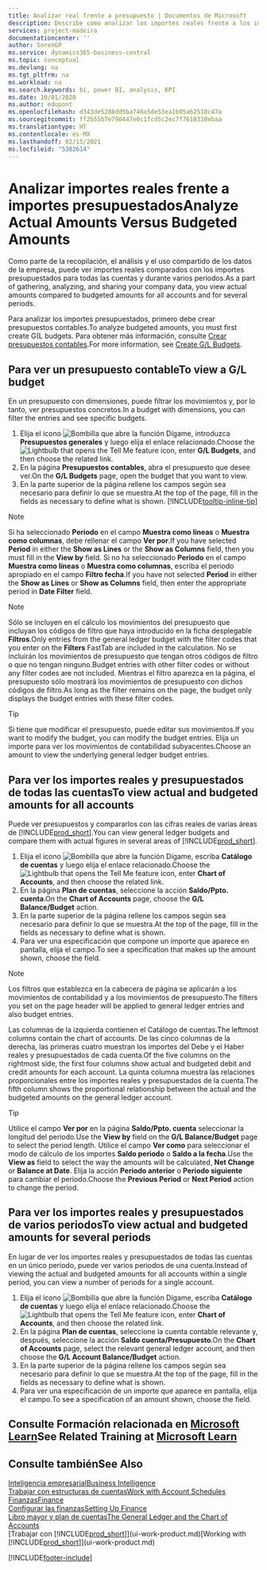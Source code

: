 ```yaml
---
title: Analizar real frente a presupuesto | Documentos de Microsoft
description: Describe cómo analizar los importes reales frente a los importes presupuestados.
services: project-madeira
documentationcenter: ''
author: SorenGP
ms.service: dynamics365-business-central
ms.topic: conceptual
ms.devlang: na
ms.tgt_pltfrm: na
ms.workload: na
ms.search.keywords: bi, power BI, analysis, KPI
ms.date: 10/01/2020
ms.author: edupont
ms.openlocfilehash: d343de5288dd5ba746a5de53ea1b05a62510c47a
ms.sourcegitcommit: ff2b55b7e790447e0c1fcd5c2ec7f7610338ebaa
ms.translationtype: HT
ms.contentlocale: es-MX
ms.lasthandoff: 02/15/2021
ms.locfileid: "5382614"
---
```

# <a name="analyze-actual-amounts-versus-budgeted-amounts"></a><span data-ttu-id="01f68-103">Analizar importes reales frente a importes presupuestados</span><span class="sxs-lookup"><span data-stu-id="01f68-103">Analyze Actual Amounts Versus Budgeted Amounts</span></span>
<span data-ttu-id="01f68-104">Como parte de la recopilación, el análisis y el uso compartido de los datos de la empresa, puede ver importes reales comparados con los importes presupuestados para todas las cuentas y durante varios periodos.</span><span class="sxs-lookup"><span data-stu-id="01f68-104">As a part of gathering, analyzing, and sharing your company data, you view actual amounts compared to budgeted amounts for all accounts and for several periods.</span></span>

<span data-ttu-id="01f68-105">Para analizar los importes presupuestados, primero debe crear presupuestos contables.</span><span class="sxs-lookup"><span data-stu-id="01f68-105">To analyze budgeted amounts, you must first create G(L budgets.</span></span> <span data-ttu-id="01f68-106">Para obtener más información, consulte [Crear presupuestos contables](finance-how-create-budgets.md).</span><span class="sxs-lookup"><span data-stu-id="01f68-106">For more information, see [Create G/L Budgets](finance-how-create-budgets.md).</span></span>

## <a name="to-view-a-gl-budget"></a><span data-ttu-id="01f68-107">Para ver un presupuesto contable</span><span class="sxs-lookup"><span data-stu-id="01f68-107">To view a G/L budget</span></span>
<span data-ttu-id="01f68-108">En un presupuesto con dimensiones, puede filtrar los movimientos y, por lo tanto, ver presupuestos concretos.</span><span class="sxs-lookup"><span data-stu-id="01f68-108">In a budget with dimensions, you can filter the entries and see specific budgets.</span></span>

1. <span data-ttu-id="01f68-109">Elija el icono ![Bombilla que abre la función Dígame](media/ui-search/search_small.png "Dígame qué desea hacer"), introduzca **Presupuestos generales** y luego elija el enlace relacionado.</span><span class="sxs-lookup"><span data-stu-id="01f68-109">Choose the ![Lightbulb that opens the Tell Me feature](media/ui-search/search_small.png "Tell me what you want to do") icon, enter **G/L Budgets**, and then choose the related link.</span></span>
2. <span data-ttu-id="01f68-110">En la página **Presupuestos contables**, abra el presupuesto que desee ver.</span><span class="sxs-lookup"><span data-stu-id="01f68-110">On the **G/L Budgets** page, open the budget that you want to view.</span></span>  
3. <span data-ttu-id="01f68-111">En la parte superior de la página rellene los campos según sea necesario para definir lo que se muestra.</span><span class="sxs-lookup"><span data-stu-id="01f68-111">At the top of the page, fill in the fields as necessary to define what is shown.</span></span> [!INCLUDE[tooltip-inline-tip](includes/tooltip-inline-tip_md.md)]

> [!NOTE]  
>   <span data-ttu-id="01f68-112">Si ha seleccionado **Periodo** en el campo **Muestra como líneas** o **Muestra como columnas**, debe rellenar el campo **Ver por**.</span><span class="sxs-lookup"><span data-stu-id="01f68-112">If you have selected **Period** in either the **Show as Lines** or the **Show as Columns** field, then you must fill in the **View by** field.</span></span> <span data-ttu-id="01f68-113">Si no ha seleccionado **Periodo** en el campo **Muestra como líneas** o **Muestra como columnas**, escriba el periodo apropiado en el campo **Filtro fecha**.</span><span class="sxs-lookup"><span data-stu-id="01f68-113">If you have not selected **Period** in either the **Show as Lines** or **Show as Columns** field, then enter the appropriate period in **Date Filter** field.</span></span>  

> [!NOTE]  
>   <span data-ttu-id="01f68-114">Sólo se incluyen en el cálculo los movimientos del presupuesto que incluyan los códigos de filtro que haya introducido en la ficha desplegable **Filtros**.</span><span class="sxs-lookup"><span data-stu-id="01f68-114">Only entries from the general ledger budget with the filter codes that you enter on the **Filters** FastTab are included in the calculation.</span></span> <span data-ttu-id="01f68-115">No se incluirán los movimientos de presupuesto que tengan otros códigos de filtro o que no tengan ninguno.</span><span class="sxs-lookup"><span data-stu-id="01f68-115">Budget entries with other filter codes or without any filter codes are not included.</span></span> <span data-ttu-id="01f68-116">Mientras el filtro aparezca en la página, el presupuesto sólo mostrará los movimientos de presupuesto con dichos códigos de filtro.</span><span class="sxs-lookup"><span data-stu-id="01f68-116">As long as the filter remains on the page, the budget only displays the budget entries with these filter codes.</span></span>  

> [!TIP]  
>   <span data-ttu-id="01f68-117">Si tiene que modificar el presupuesto, puede editar sus movimientos.</span><span class="sxs-lookup"><span data-stu-id="01f68-117">If you want to modify the budget, you can modify the budget entries.</span></span> <span data-ttu-id="01f68-118">Elija un importe para ver los movimientos de contabilidad subyacentes.</span><span class="sxs-lookup"><span data-stu-id="01f68-118">Choose an amount to view the underlying general ledger budget entries.</span></span>

## <a name="to-view-actual-and-budgeted-amounts-for-all-accounts"></a><span data-ttu-id="01f68-119">Para ver los importes reales y presupuestados de todas las cuentas</span><span class="sxs-lookup"><span data-stu-id="01f68-119">To view actual and budgeted amounts for all accounts</span></span>  
<span data-ttu-id="01f68-120">Puede ver presupuestos y compararlos con las cifras reales de varias áreas de [!INCLUDE[prod_short](includes/prod_short.md)].</span><span class="sxs-lookup"><span data-stu-id="01f68-120">You can view general ledger budgets and compare them with actual figures in several areas of [!INCLUDE[prod_short](includes/prod_short.md)].</span></span>

1. <span data-ttu-id="01f68-121">Elija el icono ![Bombilla que abre la función Dígame](media/ui-search/search_small.png "Dígame qué desea hacer"), escriba **Catálogo de cuentas** y luego elija el enlace relacionado.</span><span class="sxs-lookup"><span data-stu-id="01f68-121">Choose the ![Lightbulb that opens the Tell Me feature](media/ui-search/search_small.png "Tell me what you want to do") icon, enter **Chart of Accounts**, and then choose the related link.</span></span>  
2. <span data-ttu-id="01f68-122">En la página **Plan de cuentas**, seleccione la acción **Saldo/Ppto. cuenta**.</span><span class="sxs-lookup"><span data-stu-id="01f68-122">On the **Chart of Accounts** page, choose the **G/L Balance/Budget** action.</span></span>
3. <span data-ttu-id="01f68-123">En la parte superior de la página rellene los campos según sea necesario para definir lo que se muestra.</span><span class="sxs-lookup"><span data-stu-id="01f68-123">At the top of the page, fill in the fields as necessary to define what is shown.</span></span>  
4. <span data-ttu-id="01f68-124">Para ver una especificación que compone un importe que aparece en pantalla, elija el campo.</span><span class="sxs-lookup"><span data-stu-id="01f68-124">To see a specification that makes up the amount shown, choose the field.</span></span>  

> [!NOTE]  
>   <span data-ttu-id="01f68-125">Los filtros que establezca en la cabecera de página se aplicarán a los movimientos de contabilidad y a los movimientos de presupuesto.</span><span class="sxs-lookup"><span data-stu-id="01f68-125">The filters you set on the page header will be applied to general ledger entries and also budget entries.</span></span>

<span data-ttu-id="01f68-126">Las columnas de la izquierda contienen el Catálogo de cuentas.</span><span class="sxs-lookup"><span data-stu-id="01f68-126">The leftmost columns contain the chart of accounts.</span></span> <span data-ttu-id="01f68-127">De las cinco columnas de la derecha, las primeras cuatro muestran los importes del Debe y el Haber reales y presupuestados de cada cuenta.</span><span class="sxs-lookup"><span data-stu-id="01f68-127">Of the five columns on the rightmost side, the first four columns show actual and budgeted debit and credit amounts for each account.</span></span> <span data-ttu-id="01f68-128">La quinta columna muestra las relaciones proporcionales entre los importes reales y presupuestados de la cuenta.</span><span class="sxs-lookup"><span data-stu-id="01f68-128">The fifth column shows the proportional relationship between the actual and the budgeted amounts on the general ledger account.</span></span>  

> [!TIP]  
>   <span data-ttu-id="01f68-129">Utilice el campo **Ver por** en la página **Saldo/Ppto. cuenta** seleccionar la longitud del periodo.</span><span class="sxs-lookup"><span data-stu-id="01f68-129">Use the **View by** field on the **G/L Balance/Budget** page to select the period length.</span></span> <span data-ttu-id="01f68-130">Utilice el campo **Ver como** para seleccionar el modo de cálculo de los importes **Saldo periodo** o **Saldo a la fecha**.</span><span class="sxs-lookup"><span data-stu-id="01f68-130">Use the **View as** field to select the way the amounts will be calculated, **Net Change** or **Balance at Date**.</span></span> <span data-ttu-id="01f68-131">Elija la acción **Periodo anterior** o **Periodo siguiente** para cambiar el periodo.</span><span class="sxs-lookup"><span data-stu-id="01f68-131">Choose the **Previous Period** or **Next Period** action to change the period.</span></span>  

## <a name="to-view-actual-and-budgeted-amounts-for-several-periods"></a><span data-ttu-id="01f68-132">Para ver los importes reales y presupuestados de varios periodos</span><span class="sxs-lookup"><span data-stu-id="01f68-132">To view actual and budgeted amounts for several periods</span></span>  
<span data-ttu-id="01f68-133">En lugar de ver los importes reales y presupuestados de todas las cuentas en un único periodo, puede ver varios periodos de una cuenta.</span><span class="sxs-lookup"><span data-stu-id="01f68-133">Instead of viewing the actual and budgeted amounts for all accounts within a single period, you can view a number of periods for a single account.</span></span>  

1. <span data-ttu-id="01f68-134">Elija el icono ![Bombilla que abre la función Dígame](media/ui-search/search_small.png "Dígame qué desea hacer"), escriba **Catálogo de cuentas** y luego elija el enlace relacionado.</span><span class="sxs-lookup"><span data-stu-id="01f68-134">Choose the ![Lightbulb that opens the Tell Me feature](media/ui-search/search_small.png "Tell me what you want to do") icon, enter **Chart of Accounts**, and then choose the related link.</span></span>  
2. <span data-ttu-id="01f68-135">En la página **Plan de cuentas**, seleccione la cuenta contable relevante y, después, seleccione la acción **Saldo cuenta/Presupuesto**.</span><span class="sxs-lookup"><span data-stu-id="01f68-135">On the **Chart of Accounts** page, select the relevant general ledger account, and then choose the **G/L Account Balance/Budget** action.</span></span>  
3. <span data-ttu-id="01f68-136">En la parte superior de la página rellene los campos según sea necesario para definir lo que se muestra.</span><span class="sxs-lookup"><span data-stu-id="01f68-136">At the top of the page, fill in the fields as necessary to define what is shown.</span></span>   
4. <span data-ttu-id="01f68-137">Para ver una especificación de un importe que aparece en pantalla, elija el campo.</span><span class="sxs-lookup"><span data-stu-id="01f68-137">To see a specification of an amount shown, choose the field.</span></span>  

## <a name="see-related-training-at-microsoft-learn"></a><span data-ttu-id="01f68-138">Consulte Formación relacionada en [Microsoft Learn](/learn/modules/budgets-exchange-rates-dynamics-365-business-central/index)</span><span class="sxs-lookup"><span data-stu-id="01f68-138">See Related Training at [Microsoft Learn](/learn/modules/budgets-exchange-rates-dynamics-365-business-central/index)</span></span>

## <a name="see-also"></a><span data-ttu-id="01f68-139">Consulte también</span><span class="sxs-lookup"><span data-stu-id="01f68-139">See Also</span></span>
[<span data-ttu-id="01f68-140">Inteligencia empresarial</span><span class="sxs-lookup"><span data-stu-id="01f68-140">Business Intelligence</span></span>](bi.md)  
[<span data-ttu-id="01f68-141">Trabajar con estructuras de cuentas</span><span class="sxs-lookup"><span data-stu-id="01f68-141">Work with Account Schedules</span></span>](bi-how-work-account-schedule.md)  
[<span data-ttu-id="01f68-142">Finanzas</span><span class="sxs-lookup"><span data-stu-id="01f68-142">Finance</span></span>](finance.md)  
[<span data-ttu-id="01f68-143">Configurar las finanzas</span><span class="sxs-lookup"><span data-stu-id="01f68-143">Setting Up Finance</span></span>](finance-setup-finance.md)  
[<span data-ttu-id="01f68-144">Libro mayor y plan de cuentas</span><span class="sxs-lookup"><span data-stu-id="01f68-144">The General Ledger and the Chart of Accounts</span></span>](finance-general-ledger.md)  
<span data-ttu-id="01f68-145">[Trabajar con [!INCLUDE[prod_short](includes/prod_short.md)]](ui-work-product.md)</span><span class="sxs-lookup"><span data-stu-id="01f68-145">[Working with [!INCLUDE[prod_short](includes/prod_short.md)]](ui-work-product.md)</span></span>  


[!INCLUDE[footer-include](includes/footer-banner.md)]